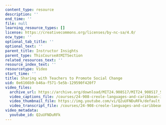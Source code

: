```yaml
---
content_type: resource
description: ''
end_time: ''
file: null
learning_resource_types: []
license: https://creativecommons.org/licenses/by-nc-sa/4.0/
ocw_type: ''
optional_tab_title: ''
optional_text: ''
parent_title: Instructor Insights
parent_type: ThisCourseAtMITSection
related_resources_text: ''
resource_index_text: ''
resourcetype: Video
start_time: ''
title: Sharing with Teachers to Promote Social Change
uid: 0e6166b9-b46a-f571-5e5b-129590f420f7
video_files:
  archive_url: https://archive.org/download/MIT24.908S17/MIT24_908S17_Sharing_with_Teachers_English_300k.mp4
  video_captions_file: /courses/24-908-creole-languages-and-caribbean-identities-spring-2017/26874fdaead150449bcab1b4242a4644_Q2uUFNDuRFk.vtt
  video_thumbnail_file: https://img.youtube.com/vi/Q2uUFNDuRFk/default.jpg
  video_transcript_file: /courses/24-908-creole-languages-and-caribbean-identities-spring-2017/ec2c0aa960a3e3fc8f348464e71aff68_Q2uUFNDuRFk.pdf
video_metadata:
  youtube_id: Q2uUFNDuRFk
---
```

